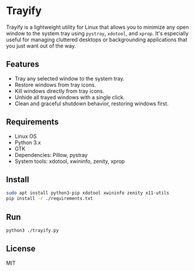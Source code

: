 # Trayify

Trayify is a lightweight utility for Linux that allows you to minimize any open window to the system tray using `pystray`, `xdotool`, and `xprop`. It's especially useful for managing cluttered desktops or backgrounding applications that you just want out of the way.

## Features

- Tray any selected window to the system tray.
- Restore windows from tray icons.
- Kill windows directly from tray icons.
- Unhide all trayed windows with a single click.
- Clean and graceful shutdown behavior, restoring windows first.

## Requirements

- Linux OS
- Python 3.x
- GTK
- Dependencies: Pillow, pystray
- System tools: xdotool, xwininfo, zenity, xprop

## Install

```bash
sudo apt install python3-pip xdotool xwininfo zenity x11-utils
pip install -r ./requirements.txt
```

## Run

```bash
python3 ./trayify.py
```

## License

MIT
